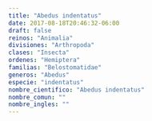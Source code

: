 ```yaml
---
title: "Abedus indentatus"
date: 2017-08-18T20:46:32-06:00
draft: false
reinos: "Animalia"
divisiones: "Arthropoda"
clases: "Insecta"
ordenes: "Hemiptera"
familias: "Belostomatidae"
generos: "Abedus"
especie: "indentatus"
nombre_cientifico: "Abedus indentatus"
nombre_comun: ""
nombre_ingles: ""
---
```

